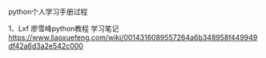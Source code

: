 python个人学习手册过程 

1、Lxf 
  廖雪峰python教程  学习笔记
https://www.liaoxuefeng.com/wiki/0014316089557264a6b348958f449949df42a6d3a2e542c000




